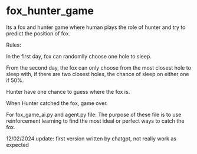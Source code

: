 # fox_hunter_game

Its a fox and hunter game where human plays the role of hunter and try to predict the position of fox.

Rules:

In the first day, fox can randomlly choose one hole to sleep.

From the second day, the fox can only choose from the most closest hole to sleep with, if there are two closest holes, the chance of sleep on either one if 50%.

Hunter have one chance to guess where the fox is.

When Hunter catched the fox, game over.

For fox_game_ai.py and agent.py file:
The purpose of these file is to use reinforcement learning to find the most ideal or perfect ways to catch the fox.

12/02/2024 update: first version written by chatgpt, not really work as expected

